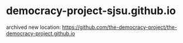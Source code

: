 # democracy-project-sjsu.github.io
archived new location: https://github.com/the-democracy-project/the-democracy-project.github.io

